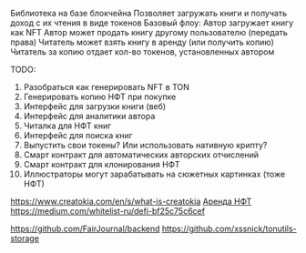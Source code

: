 Библиотека на базе блокчейна
Позволяет загружать книги и получать доход с их чтения в виде токенов
Базовый флоу:
Автор загружает книгу как NFT
Автор может продать книгу другому пользователю (передать права)
Читатель может взять книгу в аренду (или получить копию)
Читатель за копию отдает кол-во токенов, установленных автором

TODO:
1. Разобраться как генерировать NFT в TON
2. Генерировать копию НФТ при покупке
3. Интерфейс для загрузки книги (веб)
4. Интерфейс для аналитики автора
5. Читалка для НФТ книг
6. Интерфейс для поиска книг
7. Выпустить свои токены? Или использовать нативную крипту?
8. Смарт контракт для автоматических авторских отчислений
9. Смарт контракт для клонирования НФТ
10. Иллюстраторы могут зарабатывать на сюжетных картинках (тоже НФТ)

https://www.creatokia.com/en/s/what-is-creatokia
[Аренда НФТ](https://teletype.in/@olegjpeg/hNc2FoXQFHn)
https://medium.com/whitelist-ru/defi-bf25c75c6cef

https://github.com/FairJournal/backend
[](https://habr.com/ru/articles/767214/)
https://github.com/xssnick/tonutils-storage
[](https://kod.ru/ton-storage-first-review)
[](https://tonblockchain.ru/chto-takoie-ton-storage/)
[](https://ton-storage.org/)
